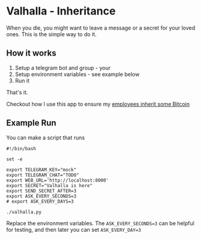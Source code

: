 # Valhalla - Inheritance

When you die, you might want to leave a message or a secret for your loved ones.
This is the simple way to do it.

## How it works

1. Setup a telegram bot and group - your
2. Setup environment variables - see example below
3. Run it

That's it.

Checkout how I use this app to ensure my [employees inherit some Bitcoin](https://..) 

## Example Run

You can make a script that runs


```
#!/bin/bash

set -e

export TELEGRAM_KEY="mock"
export TELEGRAM_CHAT="TODO"
export WEB_URL='http://localhost:8000'
export SECRET="Valhalla is here"
export SEND_SECRET_AFTER=3
export ASK_EVERY_SECONDS=3
# export ASK_EVERY_DAYS=3

./valhalla.py
```

Replace the environment variables. The `ASK_EVERY_SECONDS=3` can be helpful for testing, and then later you can set `ASK_EVERY_DAY=3`
